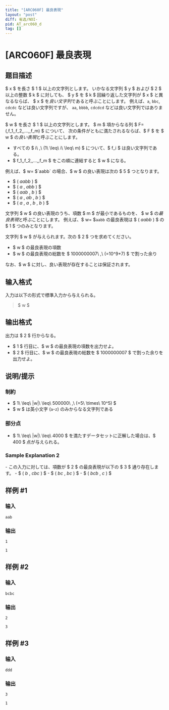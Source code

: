 ```yaml
---
title: "[ARC060F] 最良表現"
layout: "post"
diff: 省选/NOI-
pid: AT_arc060_d
tag: []
---
```


# [ARC060F] 最良表現

## 题目描述

[problemUrl]: https://atcoder.jp/contests/arc060/tasks/arc060_d

$ x $ を長さ $ 1 $ 以上の文字列とします。 いかなる文字列 $ y $ および $ 2 $ 以上の整数 $ k $ に対しても、 $ y $ を $ k $ 回繰り返した文字列が $ x $ と異なるならば、 $ x $ を*良い文字列*であると呼ぶことにします。 例えば、`a`, `bbc`, `cdcdc` などは良い文字列ですが、 `aa`, `bbbb`, `cdcdcd` などは良い文字列ではありません。

$ w $ を長さ $ 1 $ 以上の文字列とします。 $ m $ 項からなる列 $ F=(\,f_1,\,f_2,\,...,\,f_m) $ について、 次の条件がともに満たされるならば、$ F $ を $ w $ の*良い表現*と呼ぶことにします。

- すべての $ i\ \,\ (1\ \leq\ i\ \leq\ m) $ について、$ f_i $ は良い文字列である。
- $ f_1,\,f_2,\,...,\,f_m $ をこの順に連結すると $ w $ になる。

例えば、$ w= $`aabb` の場合、$ w $ の良い表現は次の $ 5 $ つとなります。

- $ ( $`aabb`$ ) $
- $ ( $`a`$ , $`abb`$ ) $
- $ ( $`aab`$ , $`b`$ ) $
- $ ( $`a`$ , $`ab`$ , $`b`$ ) $
- $ ( $`a`$ , $`a`$ , $`b`$ , $`b`$ ) $

文字列 $ w $ の良い表現のうち、項数 $ m $ が最小であるものを、 $ w $ の*最良表現*と呼ぶことにします。 例えば、$ w= $`aabb` の最良表現は $ ( $`aabb`$ ) $ の $ 1 $ つのみとなります。

文字列 $ w $ が与えられます。次の $ 2 $ つを求めてください。

- $ w $ の最良表現の項数
- $ w $ の最良表現の総数を $ 1000000007\ \,\ (=10^9+7) $ で割った余り

なお、$ w $ に対し、良い表現が存在することは保証されます。

## 输入格式

入力は以下の形式で標準入力から与えられる。

> $ w $

## 输出格式

出力は $ 2 $ 行からなる。

- $ 1 $ 行目に、$ w $ の最良表現の項数を出力せよ。
- $ 2 $ 行目に、$ w $ の最良表現の総数を $ 1000000007 $ で割った余りを出力せよ。

## 说明/提示

### 制約

- $ 1\ \leq\ |w|\ \leq\ 500000\ \,\ (=5\ \times\ 10^5) $
- $ w $ は英小文字 (`a`-`z`) のみからなる文字列である

### 部分点

- $ 1\ \leq\ |w|\ \leq\ 4000 $ を満たすデータセットに正解した場合は、$ 400 $ 点が与えられる。

### Sample Explanation 2

\- この入力に対しては、項数が $ 2 $ の最良表現が以下の $ 3 $ 通り存在します。 - $ ( $`b`$ , $`cbc`$ ) $ - $ ( $`bc`$ , $`bc`$ ) $ - $ ( $`bcb`$ , $`c`$ ) $

## 样例 #1

### 输入

```
aab
```

### 输出

```
1
1
```

## 样例 #2

### 输入

```
bcbc
```

### 输出

```
2
3
```

## 样例 #3

### 输入

```
ddd
```

### 输出

```
3
1
```

